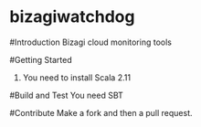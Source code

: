 # bizagiwatchdog

#Introduction 
Bizagi cloud monitoring tools

#Getting Started
1.	You need to install Scala 2.11

#Build and Test
You need SBT

#Contribute
Make a fork and then a pull request. 
